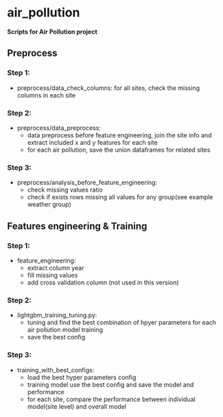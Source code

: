# air_pollution
**Scripts for Air Pollution project**

## Preprocess
### Step 1:
- preprocess/data_check_columns: for all sites, check the missing columns in each site

### Step 2:
- preprocess/data_preprocess:
  - data preprocess before feature engineering, join the site info and extract included x and y features for each site
  - for each air pollution, save the union dataframes for related sites

### Step 3:
- preprocess/analysis_before_feature_engineering:
  - check missing values ratio 
  - check if exists rows missing all values for any group(see example weather group)
  
  
## Features engineering & Training
### Step 1:
- feature_engineering: 
  - extract column year
  - fill missing values
  - add cross validation column (not used in this version)

### Step 2:
- lightgbm_training_tuning.py:
  - tuning and find the best combination of hpyer parameters for each air pollution model training
  - save the best config

### Step 3:
- training_with_best_configs:
  - load the best hyper parameters config
  - training model use the best config and save the model and performance
  - for each site, compare the performance between individual model(site level) and overall model
  
  
